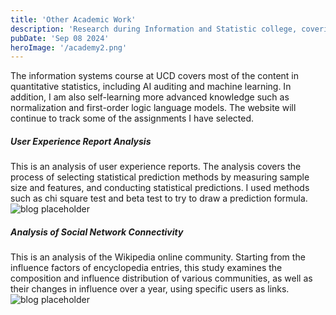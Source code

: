 ```yaml
--- 
title: 'Other Academic Work'
description: 'Research during Information and Statistic college, covering advanced statistical applications such as data prediction, chi square tests, and the use of ERGM etc.'
pubDate: 'Sep 08 2024'
heroImage: '/academy2.png'
--- 
```


The information systems course at UCD covers most of the content in quantitative statistics, including AI auditing and machine learning. In addition, I am also self-learning more advanced knowledge such as normalization and first-order logic language models. The website will continue to track some of the assignments I have selected.

##### User Experience Report Analysis

This is an analysis of user experience reports. The analysis covers the process of selecting statistical prediction methods by measuring sample size and features, and conducting statistical predictions. I used methods such as chi square test and beta test to try to draw a prediction formula.
![blog placeholder](/academy1.png)


##### Analysis of Social Network Connectivity

This is an analysis of the Wikipedia online community. Starting from the influence factors of encyclopedia entries, this study examines the composition and influence distribution of various communities, as well as their changes in influence over a year, using specific users as links.
![blog placeholder](/academy2.png)

